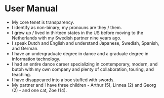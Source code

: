 # User Manual

* My core tenet is transparency.
* I identify as non-binary; my pronouns are they / them.
* I grew up / lived in thirteen states in the US before moving to the Netherlands with my Swedish partner nine years ago.
* I speak Dutch and English and understand Japanese, Swedish, Spanish, and German.
* I have an undergraduate degree in dance and a graduate degree in information technology. 
* I had an entire dance career specializing in contemporary, modern, and butoh with my own company and plenty of collaboration, touring, and teaching.
* I have disappeared into a box stuffed with swords.
* My partner and I have three children - Arthur (5), Linnea (2) and Georg (2) - and one cat, Zoe (14).
